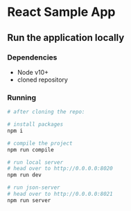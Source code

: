 # React Sample App

## Run the application locally

### Dependencies
- Node v10+
- cloned repository

### Running

```bash
# after cloning the repo:

# install packages
npm i

# compile the project
npm run compile

# run local server
# head over to http://0.0.0.0:8020
npm run dev

# run json-server
# head over to http://0.0.0.0:8021
npm run server

```
